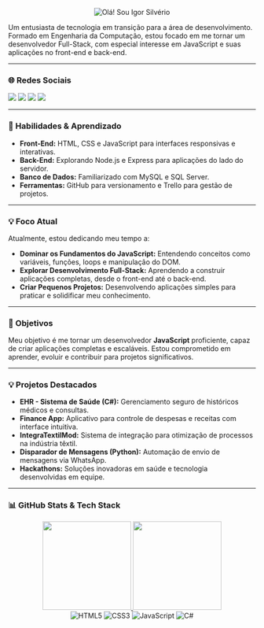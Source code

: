 <p align="center">
  <img src="https://readme-typing-svg.demolab.com?font=Fira+Code&pause=1000&color=00FF00&center=true&vCenter=true&width=435&lines=👋+Olá!+Sou+Igor+Silvério" alt="Olá! Sou Igor Silvério" />
</p>

Um entusiasta de tecnologia em transição para a área de desenvolvimento. Formado em Engenharia da Computação, estou focado em me tornar um desenvolvedor Full-Stack, com especial interesse em JavaScript e suas aplicações no front-end e back-end.

---

### 🌐 Redes Sociais  
<div> 
   <a href="https://www.linkedin.com/in/igor-santi%C3%A9llo-gon%C3%A7alves-silv%C3%A9rio-6500a8106/" target="_blank"><img src="https://img.shields.io/badge/-LinkedIn-%230077B5?style=for-the-badge&logo=linkedin&logoColor=white" target="_blank"></a> 
  <a href="https://www.instagram.com/htpps.igors/" target="_blank"><img src="https://img.shields.io/badge/-Instagram-%23E4405F?style=for-the-badge&logo=instagram&logoColor=white" target="_blank"></a>
  <a href="https://x.com/Igor_santiello" target="_blank"><img src="https://img.shields.io/badge/Twitter-1DA1F2?style=for-the-badge&logo=twitter&logoColor=white" target="_blank"></a>
 	<a href="https://www.twitch.tv/igor_silverioo" target="_blank"><img src="https://img.shields.io/badge/Twitch-9146FF?style=for-the-badge&logo=twitch&logoColor=white" target="_blank"></a>
</div>

---

### 🚀 Habilidades & Aprendizado  
- **Front-End:** HTML, CSS e JavaScript para interfaces responsivas e interativas.  
- **Back-End:** Explorando Node.js e Express para aplicações do lado do servidor.  
- **Banco de Dados:** Familiarizado com MySQL e SQL Server.  
- **Ferramentas:** GitHub para versionamento e Trello para gestão de projetos.  

---

### 💡 Foco Atual  
Atualmente, estou dedicando meu tempo a:  
- **Dominar os Fundamentos do JavaScript:** Entendendo conceitos como variáveis, funções, loops e manipulação do DOM.  
- **Explorar Desenvolvimento Full-Stack:** Aprendendo a construir aplicações completas, desde o front-end até o back-end.  
- **Criar Pequenos Projetos:** Desenvolvendo aplicações simples para praticar e solidificar meu conhecimento.  

---

### 🎯 Objetivos  
Meu objetivo é me tornar um desenvolvedor **JavaScript** proficiente, capaz de criar aplicações completas e escaláveis. Estou comprometido em aprender, evoluir e contribuir para projetos significativos.  

---

### 💡 Projetos Destacados  
- **EHR - Sistema de Saúde (C#):** Gerenciamento seguro de históricos médicos e consultas.  
- **Finance App:** Aplicativo para controle de despesas e receitas com interface intuitiva.  
- **IntegraTextilMod:** Sistema de integração para otimização de processos na indústria têxtil.  
- **Disparador de Mensagens (Python):** Automação de envio de mensagens via WhatsApp.  
- **Hackathons:** Soluções inovadoras em saúde e tecnologia desenvolvidas em equipe.  

---

### 📊 GitHub Stats & Tech Stack

<div align="center">
  <a href="https://github.com/anuraghazra/github-readme-stats">
    <img height="180em" src="https://github-readme-stats.vercel.app/api?username=IgorSilverio&theme=bear&show_icons=true" />
    <img height="180em" src="https://github-readme-stats.vercel.app/api/top-langs/?username=IgorSilverio&layout=compact&theme=bear" />
  </a>
</div>

<div align="center">
  <img src="https://img.shields.io/badge/html5-%23E34F26.svg?style=for-the-badge&logo=html5&logoColor=white" alt="HTML5" />
  <img src="https://img.shields.io/badge/css3-%231572B6.svg?style=for-the-badge&logo=css3&logoColor=white" alt="CSS3" />
  <img src="https://img.shields.io/badge/javascript-%23323330.svg?style=for-the-badge&logo=javascript&logoColor=%23F7DF1E" alt="JavaScript" />
  <img src="https://img.shields.io/badge/csharp-%23239120.svg?style=for-the-badge&logo=c-sharp&logoColor=white" alt="C#" />
</div>
